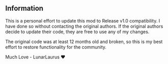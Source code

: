 ## Information 

This is a personal effort to update this mod to Release v1.0 compatibility. 
I have done so without contacting the original authors. 
If the original authors decide to update their code, they are free to use any of my changes.

The original code was at least 12 months old and broken, 
so this is my best effort to restore functionality for the community.

Much Love - LunarLaurus ❤